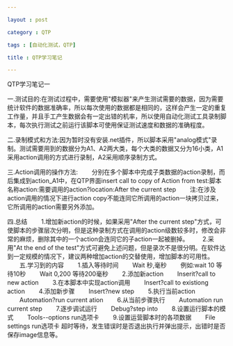 ```yaml
---

layout : post

category : QTP

tags : [自动化测试，QTP]

title : QTP学习笔记

---
```




QTP学习笔记一


一.测试目的:在测试过程中，需要使用"模拟器"来产生测试需要的数据，因为需要统计软件的数据准确率，所以每次使用的数据都是相同的，这样会产生一定的重复工作量，并且手工产生数据会有一定出错的机率，所以使用自动化测试工具录制脚本，每次执行测试之前运行该脚本可使用保证测试速度和数据的准确程度。

二.录制模式和方法:因为暂时没有安装.net插件，所以脚本采用"analog模式"录制。测试需要用到的数据分为A1、A2两大类，每个大类的数据又分为16小类，A1采用action调用的方式进行录制，A2采用顺序录制方式。

三.Action调用的操作方法:
　　分别在多个脚本中完成子类数据的action录制，而后集成到action_A1中，在QTP界面insert call to copy of Action from test:脚本名称action:需要调用的action?location:After the current step
　　注:在涉及action调用的情况下进行action copy不能连同它所调用的action一块拷贝过来，它所调用的action需要另外添加。

四.总结
　　1.增加新action的时候，如果采用"After the current step"方式，可使脚本的步骤层次分明，但是这种录制方式在调用的action级数较多时，修改会非常的麻烦，删除其中的一个action会连同它的子action一起被删掉。
　　2.采用"At the end of the test"方式可避免上述问题，但是录次不是很分明。在软件达到一定规模的情况下，建议两种增加action的交替使用，增加脚本的可用性。
　　五.学习到的内容
　　1.插入等待时间
　　Wait 秒,毫秒
　　例如:wait 10 等待10秒
　　Wait 0,200 等待200毫秒
　　2.添加新action
　　Inserit?call to new action
　　3.在本脚本中实现action调用
　　Insert?call to existiong action
　　4.添加新步骤
　　Insert?new step
　　5.执行当前action
　　Automation?run current ation
　　6.从当前步骤执行
　　Automation run current step
　　7.逐步调试运行
　　Debug?step into
　　8.设置运行脚本的模式
　　Tools--options run选项卡
　　9.设置运营脚本时的各项数据
　　File settings run选项卡 超时等待，发生错误时是否退出执行并弹出提示，出错时是否保存image信息等。



















































































    
			
	
